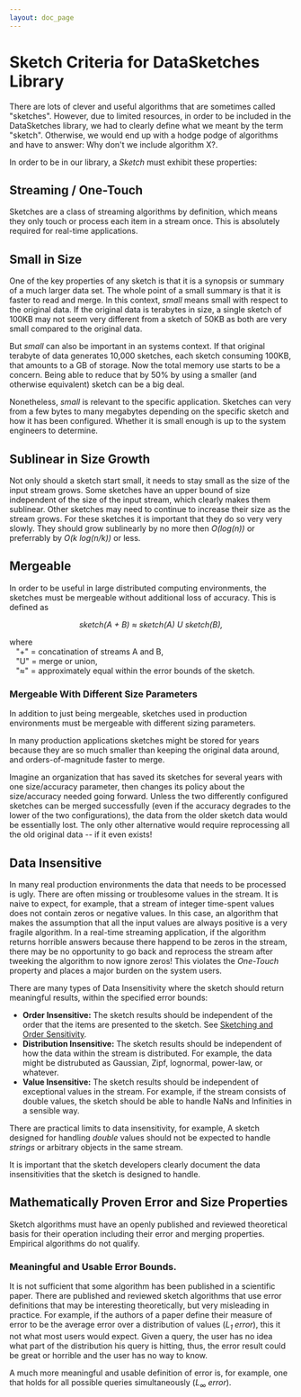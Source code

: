 ```yaml
---
layout: doc_page
---
```

<!--
    Licensed to the Apache Software Foundation (ASF) under one
    or more contributor license agreements.  See the NOTICE file
    distributed with this work for additional information
    regarding copyright ownership.  The ASF licenses this file
    to you under the Apache License, Version 2.0 (the
    "License"); you may not use this file except in compliance
    with the License.  You may obtain a copy of the License at

      http://www.apache.org/licenses/LICENSE-2.0

    Unless required by applicable law or agreed to in writing,
    software distributed under the License is distributed on an
    "AS IS" BASIS, WITHOUT WARRANTIES OR CONDITIONS OF ANY
    KIND, either express or implied.  See the License for the
    specific language governing permissions and limitations
    under the License.
-->

# Sketch Criteria for DataSketches Library

There are lots of clever and useful algorithms that are sometimes called "sketches".  However, due to limited resources, in order to be included in the DataSketches library, we had to clearly define what we meant by the term "sketch".  Otherwise, we would end up with a hodge podge of algorithms and have to answer: Why don't we include algorithm X?.

In order to be in our library, a *Sketch* must exhibit these properties:

## Streaming / One-Touch 
Sketches are a class of streaming algorithms by definition, which means they only touch or process each item in a stream once.  This is absolutely required for real-time applications.

## Small in Size
One of the key properties of any sketch is that it is a synopsis or summary of a much larger data set.  The whole point of a small summary is that it is faster to read and merge.  In this context, *small* means small with respect to the original data.  If the original data is terabytes in size, a single sketch of 100KB may not seem very different from a sketch of 50KB as both are very small compared to the original data.  

But *small* can also be important in an systems context. If that original terabyte of data generates 10,000 sketches, each sketch consuming 100KB, that amounts to a GB of storage.  Now the total memory use starts to be a concern.  Being able to reduce that by 50% by using a smaller (and otherwise equivalent) sketch can be a big deal.

Nonetheless, *small* is relevant to the specific application. Sketches can very from a few bytes to many megabytes depending on the specific sketch and how it has been configured. Whether it is small enough is up to the system engineers to determine. 

## Sublinear in Size Growth
Not only should a sketch start small, it needs to stay small as the size of the input stream grows.  Some sketches have an upper bound of size independent of the size of the input stream, which clearly makes them sublinear.  Other sketches may need to continue to increase their size as the stream grows.  For these sketches it is important that they do so very very slowly. They should grow sublinearly by no more then *O(log(n))* or preferrably by *O(k log(n/k))* or less.

## Mergeable
In order to be useful in large distributed computing environments, the sketches must be mergeable without additional loss of accuracy.  This is defined as

<p style="text-align: center;"><i>sketch(A + B) &asymp; sketch(A) U sketch(B),</i></p>

where<br>
&nbsp;&nbsp; "+" = concatination of streams A and B,<br>
&nbsp;&nbsp; "U" = merge or union,<br>
&nbsp;&nbsp; "&asymp;" = approximately equal within the error bounds of the sketch.

### Mergeable With Different Size Parameters
In addition to just being mergeable, sketches used in production environments must be mergeable with different sizing parameters.
 
In many production applications sketches might be stored for years because they are so much smaller than keeping the original data around, and orders-of-magnitude faster to merge.

Imagine an organization that has saved its sketches for several years with one size/accuracy parameter, then changes its policy about the size/accuracy needed going forward.  Unless the two differently configured sketches can be merged successfully (even if the accuracy degrades to the lower of the two configurations), the data from the older sketch data would be essentially lost. The only other alternative would require reprocessing all the old original data -- if it even exists!

## Data Insensitive
In many real production environments the data that needs to be processed is ugly. There are often missing or troublesome values in the stream.  It is naive to expect, for example, that a stream of integer time-spent values does not contain zeros or negative values.  In this case, an algorithm that makes the assumption that all the input values are always positive is a very fragile algorithm.  In a real-time streaming application, if the algorithm returns horrible answers because there happend to be zeros in the stream, there may be no opportunity to go back and reprocess the stream after tweeking the algorithm to now ignore zeros! This violates the *One-Touch* property and places a major burden on the system users.

There are many types of Data Insensitivity where the sketch should return meaningful results, within the specified error bounds:

* **Order Insensitive:** The sketch results should be independent of the order that the items are presented to the sketch. See [Sketching and Order Sensitivity](https://datasketches.apache.org/docs/Architecture/OrderSensitivity.html).
* **Distribution Insensitive:** The sketch results should be independent of how the data within the stream is distributed.  For example, the data might be distrubuted as Gaussian, Zipf, lognormal, power-law, or whatever.
* **Value Insensitive:** The sketch results should be independent of exceptional values in the stream.  For example, if the stream consists of double values, the sketch should be able to handle NaNs and Infinities in a sensible way.

There are practical limits to data insensitivity, for example, A sketch designed for handling *double* values should not be expected to handle *strings* or arbitrary objects in the same stream.

It is important that the sketch developers clearly document the data insensitivities that the sketch is designed to handle.

## Mathematically Proven Error and Size Properties
Sketch algorithms must have an openly published and reviewed theoretical basis for their operation including their error and merging properties.  Empirical algorithms do not qualify.

### Meaningful and Usable Error Bounds.
It is not sufficient that some algorithm has been published in a scientific paper. There are published and reviewed sketch algorithms that use error definitions that may be interesting theoretically, but very misleading in practice.  For example, if the authors of a paper define their measure of error to be the average error over a distribution of values (<i>L<sub>1</sub> error</i>), this it not what most users would expect.  Given a query, the user has no idea what part of the distribution his query is hitting, thus, the error result could be great or horrible and the user has no way to know. 

A much more meaningful and usable definition of error is, for example, one that holds for all possible queries simultaneously (<i>L<sub>&infin;</sub> error</i>).

